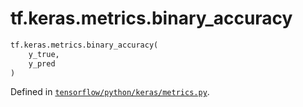<div itemscope itemtype="http://developers.google.com/ReferenceObject">
<meta itemprop="name" content="tf.keras.metrics.binary_accuracy" />
</div>

# tf.keras.metrics.binary_accuracy

``` python
tf.keras.metrics.binary_accuracy(
    y_true,
    y_pred
)
```



Defined in [`tensorflow/python/keras/metrics.py`](https://www.tensorflow.org/code/tensorflow/python/keras/metrics.py).

